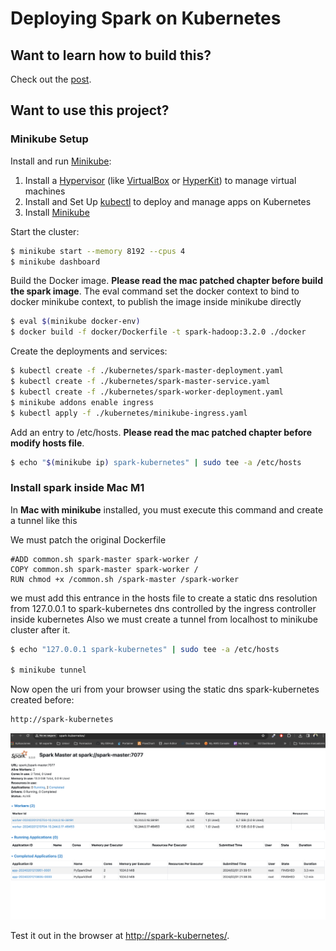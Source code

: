 # Deploying Spark on Kubernetes

## Want to learn how to build this?

Check out the [post](https://testdriven.io/deploying-spark-on-kubernetes).

## Want to use this project?

### Minikube Setup

Install and run [Minikube](https://kubernetes.io/docs/setup/minikube/):

1. Install a  [Hypervisor](https://kubernetes.io/docs/tasks/tools/install-minikube/#install-a-hypervisor) (like [VirtualBox](https://www.virtualbox.org/wiki/Downloads) or [HyperKit](https://github.com/moby/hyperkit)) to manage virtual machines
1. Install and Set Up [kubectl](https://kubernetes.io/docs/tasks/tools/install-kubectl/) to deploy and manage apps on Kubernetes
1. Install [Minikube](https://github.com/kubernetes/minikube/releases)

Start the cluster:

```sh
$ minikube start --memory 8192 --cpus 4
$ minikube dashboard
```

Build the Docker image. **Please read the mac patched chapter before build the spark image**.
The eval command set the docker context to bind to docker minikube context, to publish the image
inside minikube directly

```sh
$ eval $(minikube docker-env)
$ docker build -f docker/Dockerfile -t spark-hadoop:3.2.0 ./docker
```

Create the deployments and services:

```sh
$ kubectl create -f ./kubernetes/spark-master-deployment.yaml
$ kubectl create -f ./kubernetes/spark-master-service.yaml
$ kubectl create -f ./kubernetes/spark-worker-deployment.yaml
$ minikube addons enable ingress
$ kubectl apply -f ./kubernetes/minikube-ingress.yaml
```

Add an entry to /etc/hosts. **Please read the mac patched chapter before modify hosts file**.

```sh
$ echo "$(minikube ip) spark-kubernetes" | sudo tee -a /etc/hosts
```
### Install spark inside Mac M1

In **Mac with minikube** installed, you must execute this command and create a tunnel like this

We must patch the original Dockerfile

```
#ADD common.sh spark-master spark-worker /
COPY common.sh spark-master spark-worker /
RUN chmod +x /common.sh /spark-master /spark-worker
```

we must add this entrance in the hosts file to create a static dns resolution
from 127.0.0.1 to spark-kubernetes dns controlled by the ingress controller inside kubernetes
Also we must create a tunnel from localhost to minikube cluster after it.

```sh
$ echo "127.0.0.1 spark-kubernetes" | sudo tee -a /etc/hosts

$ minikube tunnel
```

Now open the uri from your browser using the static dns spark-kubernetes created before:

```sh
http://spark-kubernetes
```

![Spark UI](./images/spark_ui.png "spark UI")

Test it out in the browser at [http://spark-kubernetes/](http://spark-kubernetes/).
